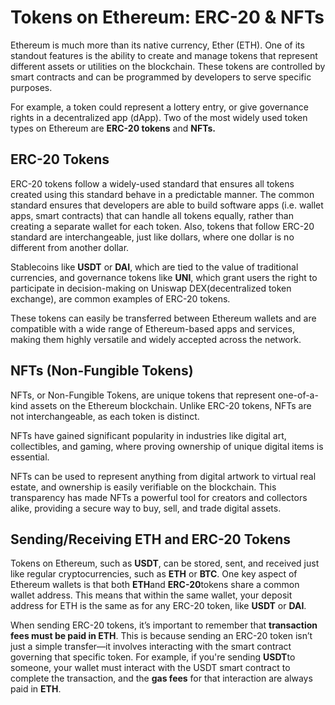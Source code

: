 # Tokens on Ethereum: ERC-20 & NFTs

Ethereum is much more than its native currency, Ether (ETH). One of its standout features is the ability to create and manage tokens that represent different assets or utilities on the blockchain. These tokens are controlled by smart contracts and can be programmed by developers to serve specific purposes.

For example, a token could represent a lottery entry, or give governance rights in a decentralized app (dApp). Two of the most widely used token types on Ethereum are **ERC-20 tokens** and **NFTs.**

## ERC-20 Tokens

ERC-20 tokens follow a widely-used standard that ensures all tokens created using this standard behave in a predictable manner. The common standard ensures that developers are able to build software apps (i.e. wallet apps, smart contracts) that can handle all tokens equally, rather than creating a separate wallet for each token. Also, tokens that follow ERC-20 standard are interchangeable, just like dollars, where one dollar is no different from another dollar. 

Stablecoins like **USDT** or **DAI**, which are tied to the value of traditional currencies, and governance tokens like **UNI**, which grant users the right to participate in decision-making on Uniswap DEX(decentralized token exchange), are common examples of ERC-20 tokens. 

These tokens can easily be transferred between Ethereum wallets and are compatible with a wide range of Ethereum-based apps and services, making them highly versatile and widely accepted across the network.

## NFTs (Non-Fungible Tokens)

NFTs, or Non-Fungible Tokens, are unique tokens that represent one-of-a-kind assets on the Ethereum blockchain. Unlike ERC-20 tokens, NFTs are not interchangeable, as each token is distinct. 

NFTs have gained significant popularity in industries like digital art, collectibles, and gaming, where proving ownership of unique digital items is essential.

NFTs can be used to represent anything from digital artwork to virtual real estate, and ownership is easily verifiable on the blockchain. This transparency has made NFTs a powerful tool for creators and collectors alike, providing a secure way to buy, sell, and trade digital assets.

## Sending/Receiving ETH and ERC-20 Tokens

Tokens on Ethereum, such as **USDT**, can be stored, sent, and received just like regular cryptocurrencies, such as **ETH** or **BTC**. One key aspect of Ethereum wallets is that both **ETH**and **ERC-20**tokens share a common wallet address. This means that within the same wallet, your deposit address for ETH is the same as for any ERC-20 token, like **USDT** or **DAI**.

When sending ERC-20 tokens, it’s important to remember that **transaction fees must be paid in ETH**. This is because sending an ERC-20 token isn’t just a simple transfer—it involves interacting with the smart contract governing that specific token. For example, if you're sending **USDT**to someone, your wallet must interact with the USDT smart contract to complete the transaction, and the **gas fees** for that interaction are always paid in **ETH**.